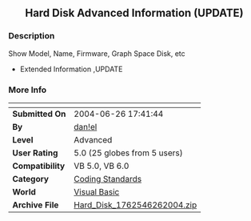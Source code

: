 ﻿<div align="center">

## Hard Disk Advanced Information \(UPDATE\)


</div>

### Description

Show Model, Name, Firmware, Graph Space Disk, etc

+ Extended Information ,UPDATE
 
### More Info
 


<span>             |<span>
---                |---
**Submitted On**   |2004-06-26 17:41:44
**By**             |[dan\!el](https://github.com/Planet-Source-Code/PSCIndex/blob/master/ByAuthor/dan-el.md)
**Level**          |Advanced
**User Rating**    |5.0 (25 globes from 5 users)
**Compatibility**  |VB 5\.0, VB 6\.0
**Category**       |[Coding Standards](https://github.com/Planet-Source-Code/PSCIndex/blob/master/ByCategory/coding-standards__1-43.md)
**World**          |[Visual Basic](https://github.com/Planet-Source-Code/PSCIndex/blob/master/ByWorld/visual-basic.md)
**Archive File**   |[Hard\_Disk\_1762546262004\.zip](https://github.com/Planet-Source-Code/dan-el-hard-disk-advanced-information-update__1-54613/archive/master.zip)








